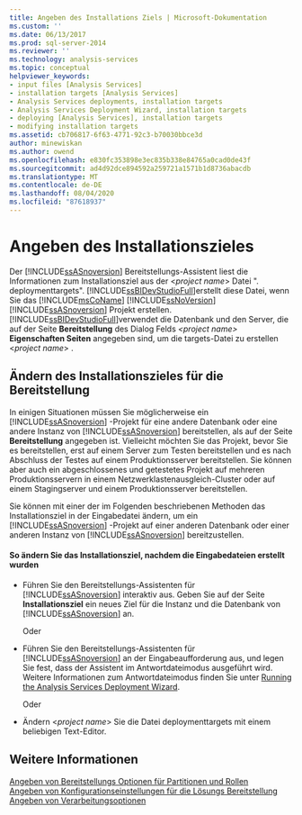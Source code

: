 ```yaml
---
title: Angeben des Installations Ziels | Microsoft-Dokumentation
ms.custom: ''
ms.date: 06/13/2017
ms.prod: sql-server-2014
ms.reviewer: ''
ms.technology: analysis-services
ms.topic: conceptual
helpviewer_keywords:
- input files [Analysis Services]
- installation targets [Analysis Services]
- Analysis Services deployments, installation targets
- Analysis Services Deployment Wizard, installation targets
- deploying [Analysis Services], installation targets
- modifying installation targets
ms.assetid: cb706817-6f63-4771-92c3-b70030bbce3d
author: minewiskan
ms.author: owend
ms.openlocfilehash: e830fc353898e3ec835b338e84765a0cad0de43f
ms.sourcegitcommit: ad4d92dce894592a259721a1571b1d8736abacdb
ms.translationtype: MT
ms.contentlocale: de-DE
ms.lasthandoff: 08/04/2020
ms.locfileid: "87618937"
---
```

# <a name="specifying-the-installation-target"></a>Angeben des Installationszieles
  Der [!INCLUDE[ssASnoversion](../../includes/ssasnoversion-md.md)] Bereitstellungs-Assistent liest die Informationen zum Installationsziel aus der \<*project name*> Datei ". deploymenttargets". [!INCLUDE[ssBIDevStudioFull](../../includes/ssbidevstudiofull-md.md)]erstellt diese Datei, wenn Sie das [!INCLUDE[msCoName](../../includes/msconame-md.md)] [!INCLUDE[ssNoVersion](../../includes/ssnoversion-md.md)] [!INCLUDE[ssASnoversion](../../includes/ssasnoversion-md.md)] Projekt erstellen. [!INCLUDE[ssBIDevStudioFull](../../includes/ssbidevstudiofull-md.md)]verwendet die Datenbank und den Server, die auf der Seite **Bereitstellung** des Dialog Felds *\<project name>* **Eigenschaften Seiten** angegeben sind, um die targets-Datei zu erstellen \<*project name*> .  
  
## <a name="modifying-the-installation-target-for-deployment"></a>Ändern des Installationszieles für die Bereitstellung  
 In einigen Situationen müssen Sie möglicherweise ein [!INCLUDE[ssASnoversion](../../includes/ssasnoversion-md.md)] -Projekt für eine andere Datenbank oder eine andere Instanz von [!INCLUDE[ssASnoversion](../../includes/ssasnoversion-md.md)] bereitstellen, als auf der Seite **Bereitstellung** angegeben ist. Vielleicht möchten Sie das Projekt, bevor Sie es bereitstellen, erst auf einem Server zum Testen bereitstellen und es nach Abschluss der Testes auf einem Produktionsserver bereitstellen. Sie können aber auch ein abgeschlossenes und getestetes Projekt auf mehreren Produktionsservern in einem Netzwerklastenausgleich-Cluster oder auf einem Stagingserver und einem Produktionsserver bereitstellen.  
  
 Sie können mit einer der im Folgenden beschriebenen Methoden das Installationsziel in der Eingabedatei ändern, um ein [!INCLUDE[ssASnoversion](../../includes/ssasnoversion-md.md)] -Projekt auf einer anderen Datenbank oder einer anderen Instanz von [!INCLUDE[ssASnoversion](../../includes/ssasnoversion-md.md)] bereitzustellen.  
  
#### <a name="to-change-the-installation-target-after-the-input-files-have-been-generated"></a>So ändern Sie das Installationsziel, nachdem die Eingabedateien erstellt wurden  
  
-   Führen Sie den Bereitstellungs-Assistenten für [!INCLUDE[ssASnoversion](../../includes/ssasnoversion-md.md)] interaktiv aus. Geben Sie auf der Seite **Installationsziel** ein neues Ziel für die Instanz und die Datenbank von [!INCLUDE[ssASnoversion](../../includes/ssasnoversion-md.md)] an.  
  
     Oder  
  
-   Führen Sie den Bereitstellungs-Assistenten für [!INCLUDE[ssASnoversion](../../includes/ssasnoversion-md.md)] an der Eingabeaufforderung aus, und legen Sie fest, dass der Assistent im Antwortdateimodus ausgeführt wird. Weitere Informationen zum Antwortdateimodus finden Sie unter [Running the Analysis Services Deployment Wizard](running-the-analysis-services-deployment-wizard.md).  
  
     Oder  
  
-   Ändern \<*project name*> Sie die Datei deploymenttargets mit einem beliebigen Text-Editor.  
  
## <a name="see-also"></a>Weitere Informationen  
 [Angeben von Bereitstellungs Optionen für Partitionen und Rollen](deployment-script-files-partition-and-role-deployment-options.md)   
 [Angeben von Konfigurationseinstellungen für die Lösungs Bereitstellung](deployment-script-files-solution-deployment-config-settings.md)   
 [Angeben von Verarbeitungsoptionen](deployment-script-files-specifying-processing-options.md)  
  
  
